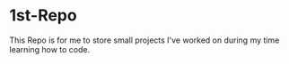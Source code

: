# 1st-Repo
This Repo is for me to store small projects I've worked on during my time learning how to code.

